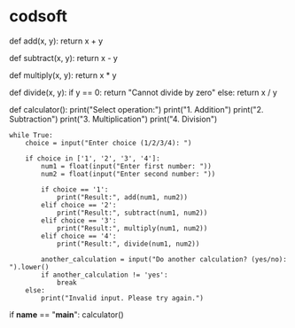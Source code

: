 # codsoft
def add(x, y):
    return x + y

def subtract(x, y):
    return x - y

def multiply(x, y):
    return x * y

def divide(x, y):
    if y == 0:
        return "Cannot divide by zero"
    else:
        return x / y

def calculator():
    print("Select operation:")
    print("1. Addition")
    print("2. Subtraction")
    print("3. Multiplication")
    print("4. Division")

    while True:
        choice = input("Enter choice (1/2/3/4): ")

        if choice in ['1', '2', '3', '4']:
            num1 = float(input("Enter first number: "))
            num2 = float(input("Enter second number: "))

            if choice == '1':
                print("Result:", add(num1, num2))
            elif choice == '2':
                print("Result:", subtract(num1, num2))
            elif choice == '3':
                print("Result:", multiply(num1, num2))
            elif choice == '4':
                print("Result:", divide(num1, num2))

            another_calculation = input("Do another calculation? (yes/no): ").lower()
            if another_calculation != 'yes':
                break
        else:
            print("Invalid input. Please try again.")

if __name__ == "__main__":
    calculator()
